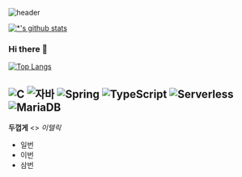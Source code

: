 ![header](https://capsule-render.vercel.app/api?type=wave&color=auto&height=300&section=header&text=장서영%20&fontSize=90)


[![*'s github stats](https://github-readme-stats.vercel.app/api?username=Jangbiber)](https://github.com/Jangbiber)
### Hi there 👋


[![Top Langs](https://github-readme-stats.vercel.app/api/top-langs/?username=Jangbiber)](https://github.com/Jangbiber/github-readme-stats)

![C](https://img.shields.io/badge/-C-123456?style=flat-square&logo=C&logoColor=black)
![자바](https://img.shields.io/badge/-자바-007396?style=flat&logo=Java&logoColor=ffffff)
![Spring](https://img.shields.io/badge/-Spring-6DB33F?style=for-the-badge&logo=Spring&logoColor=white)
![TypeScript](https://img.shields.io/badge/-TypeScript-3178C6?style=flat-square&logo=TypeScript&logoColor=white)
![Serverless](https://img.shields.io/badge/-Serverless-FD5750?style=flat-square&logo=Serverless&logoColor=magenta)
![MariaDB](https://img.shields.io/badge/-MariaDB-1F305F?style=flat-square&logo=mariadb&logoColor=white)
---
**두껍게** <>
*이텔릭* <br>

* 일번
* 이번
* 삼번
